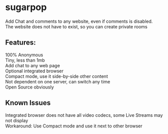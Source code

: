 # sugarpop

Add Chat and comments to any website, even if comments is disabled.  
The website does not have to exist, so you can create private rooms    

## Features:  
100% Anonymous  
Tiny, less than 1mb  
Add chat to any web page  
Optional integrated browser  
Compact mode, use it side-by-side other content  
Not dependent on one server, can switch any time  
Open Source obviously  

## Known Issues
Integrated browser does not have all video codecs, some Live Streams may not display  
Workaround: Use Compact mode and use it next to other browser  
